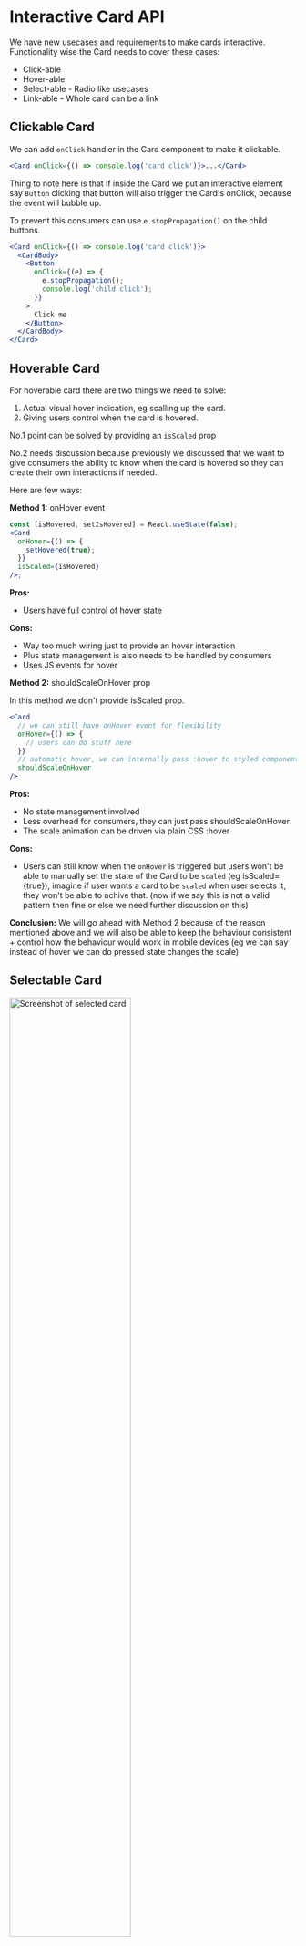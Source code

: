 # Interactive Card API

We have new usecases and requirements to make cards interactive.
Functionality wise the Card needs to cover these cases:

- Click-able
- Hover-able
- Select-able - Radio like usecases
- Link-able - Whole card can be a link

## Clickable Card

We can add `onClick` handler in the Card component to make it clickable.

```jsx
<Card onClick={() => console.log('card click')}>...</Card>
```

Thing to note here is that if inside the Card we put an interactive element say `Button` clicking that button will also trigger the Card's onClick, because the event will bubble up.

To prevent this consumers can use `e.stopPropagation()` on the child buttons.

```jsx
<Card onClick={() => console.log('card click')}>
  <CardBody>
    <Button
      onClick={(e) => {
        e.stopPropagation();
        console.log('child click');
      }}
    >
      Click me
    </Button>
  </CardBody>
</Card>
```

## Hoverable Card

For hoverable card there are two things we need to solve:

1. Actual visual hover indication, eg scalling up the card.
2. Giving users control when the card is hovered.

No.1 point can be solved by providing an `isScaled` prop

No.2 needs discussion because previously we discussed that we want to give consumers the ability to know when the card is hovered so they can create their own interactions if needed.

Here are few ways:

**Method 1:** onHover event

```jsx
const [isHovered, setIsHovered] = React.useState(false);
<Card
  onHover={() => {
    setHovered(true);
  }}
  isScaled={isHovered}
/>;
```

**Pros:**

- Users have full control of hover state

**Cons:**

- Way too much wiring just to provide an hover interaction
- Plus state management is also needs to be handled by consumers
- Uses JS events for hover

**Method 2:** shouldScaleOnHover prop

In this method we don't provide isScaled prop.

```jsx
<Card
  // we can still have onHover event for flexibility
  onHover={() => {
    // users can do stuff here
  }}
  // automatic hover, we can internally pass :hover to styled components
  shouldScaleOnHover
/>
```

**Pros:**

- No state management involved
- Less overhead for consumers, they can just pass shouldScaleOnHover
- The scale animation can be driven via plain CSS :hover

**Cons:**

- Users can still know when the `onHover` is triggered but users won't be able to manually set the state of the Card to be `scaled` (eg isScaled={true}), imagine if user wants a card to be `scaled` when user selects it, they won't be able to achive that. (now if we say this is not a valid pattern then fine or else we need further discussion on this)

**Conclusion:** 
We will go ahead with Method 2 because of the reason mentioned above and we will also be able to keep the behaviour consistent + control how the behaviour would work in mobile devices (eg we can say instead of hover we can do pressed state changes the scale)

## Selectable Card

<img src="./selected-card.png" alt="Screenshot of selected card" width="65%" />

The selectable card will have additional functionality and accessibility requirements since it can have

- single selection
- multi selection

We can do this two ways:

1. Flexible as="label" prop
2. Predefined CardGroup/CardGroupItem components (similar to Chip)

**Method 1: Flexible as="label" prop**

We will keep the Card more generic and won't bake in the single select & multi select logic inside the Card itself unlike how we did in Chip component, instead we will have `isSelected` prop along with `as="label"` so that the Card itself can be used as a radio/checkbox label.

Example usage:

Radio:

```jsx
const HiddenInput = ({ name, value }) => {
  return (
    <VisuallyHidden>
      <input onChange={(e) => setSelected(e.target.value)} type="radio" name={name} value={value} />
    </VisuallyHidden>
  );
};

const RadioExample = () => {
  const [selected, setSelected] = React.useState('monthly');
  return (
    <Box>
      <Card as="label" isSelected={selected === 'monthly'}>
        <CardBody>
          <Text>Monthly</Text>
          <HiddenInput name="pricing-radio-card" value="monthly" />
        </CardBody>
      </Card>
      <Card as="label" isSelected={selected === 'quarterly'}>
        <CardBody>
          <Text>Quarterly</Text>
          <HiddenInput name="pricing-radio-card" value="quarterly" />
        </CardBody>
      </Card>
      <Card as="label" isSelected={selected === 'annually'}>
        <CardBody>
          <Text>Annually</Text>
          <HiddenInput name="pricing-radio-card" value="annually" />
        </CardBody>
      </Card>
    </Box>
  );
};
```

**Pros:**

- More generic and flexible for users to extend
- Doesn't introduce new additional components or complexity for us, since consumers can handle it on their end

**Cons:**

- Bit of an effort on consumer end
- While the web implementation works great, for react-native consumers they will have to write a very different state management code, since react-native won't support out of the box native `input=radio` like behaviour. (accessibility they will also have to handle themselves)


**Method 2: Predefined CardGroup/CardGroupItem components:**

With this method, we will expose CardGroup & CardGroupItem components, the API will be similar to Chip component.
And these components will handle all the things internally:

```jsx
const [selected, setSelected] = React.useState('orange');

<CardGroup selectionType="single" value={selected} onChange={(e) => console.log(e)}>
  <CardGroupItem value="monthly">
    <Card isSelected={selected === 'monthly'}>
      <CardBody>
        <Text>Monthly</Text>
      </CardBody>
    </Card>
  </CardGroupItem>
  <CardGroupItem value="quarterly">
    <Card isSelected={selected === 'quarterly'}>
      <CardBody>
        <Text>Quarterly</Text>
      </CardBody>
    </Card>
  </CardGroupItem>
  <CardGroupItem value="annually">
    <Card isSelected={selected === 'annually'}>
      <CardBody>
        <Text>Annually</Text>
      </CardBody>
    </Card>
  </CardGroupItem>
</CardGroup>;
```

**Pros:**

- No overhead on consumer end, and the API will be intuitive to exisiting radio/checkbox components
- Will work on both web & native seamlessly, and we can ensure a11y too

**Cons:**

- Bit of effort on our end, we will basically have to create subset of Radio/Checkbox components for Card's usecase
- Introduces new components, CardGroup, CardGroupItem.

**Conclusion:** 
After discussing with the team, we decided to go with Method 1, because as the Card is a more flexible component in general we want to keep the behaviour generic and let consumers handle the interaction as per their usecase, plus prodiving CardGroup,CardGroupItem could cause flexibility issues and might not work for all the usecases.  

## Linkable Card

With linkable card, the whole card itself can be clicked or linked to any URL. 

With linkable card the main issue is accessibility & interaction, because simply wrapping the whole card in an `a` tag won't be valid, because inside the card there can also be interactive elements.

Three problems with naive approach of just wrapping the card in a link: 

- The wrapped Link component's styling will be leaked into the internal interactive components, see how accordion items and the normal Text component is underlined
- If we have any interactive component say, Accordion or Button clicking on those will also trigger the Link navigation.
- If we open screen reader and try to focus on the card, it will announce the whole card's content as the text of the link, ideally it should only announce the action or label text of the link.

> Check this [Codesandbox for reproduction](https://codesandbox.io/s/card-nested-links-issue-j6wtyn?file=/App.tsx)


**Solution:**

We need to overlay the Link to cover the card instead of nesting it.
- ChakraUI uses [LinkOverlay](https://chakra-ui.com/docs/components/link-overlay/usage#nested-links) component to solve this
- MUI uses a `overlay` prop on the [link](https://mui.com/joy-ui/react-card/#multiple-actions) itself

Previously [discussed](https://razorpay.slack.com/archives/G01B3LQ9H0W/p1689580390134439) this with chaitanya:

Can explore a solution where we don't need to expose `overlay` prop or `LinkOverlay` component to consumer by accepting `<Card href="" />` but internally we will anyway have a `LinkOverlay` component for reasons mentioned above.

Example usage: 

```jsx
// we might also need to expose other link props like target=blank etc
<Card href="/payment-pages" />
```


## Open Questions

- What about client-side nagivation with linkable cards?
  - Client side navigation will be prioritised when we solve it for Link component
